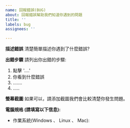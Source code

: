 ```yaml
---
name: 回報錯誤(BUG)
about: 回報錯誤幫助我們知道你遇到的問題
title: ''
labels: bug
assignees: ''

---
```


**描述錯誤**
清楚簡單描述你遇到了什麼錯誤?

**出錯步驟**
請列出你出錯的步驟:
1. 點擊 '....'
2. 你看到什麼錯誤
3. .......
4. .....

**螢幕截圖**
如果可以，請添加截圖我們會比較清楚你發生問題。

**電腦規格 (請填寫以下信息):**
 - 作業系統(Windows 、 Linux 、 Mac):

